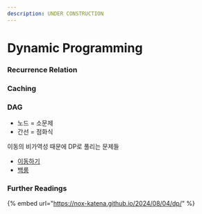 ```yaml
---
description: UNDER CONSTRUCTION
---
```


# Dynamic Programming





### Recurrence Relation



### Caching



### DAG

* 노드 = 소문제
* 간선 = 점화식



이동의 비가역성 때문에 DP로 풀리는 문제들

* [이동하기](https://www.acmicpc.net/problem/11048)
* [백룸](https://www.acmicpc.net/problem/26259)



### Further Readings

{% embed url="https://nox-katena.github.io/2024/08/04/dp/" %}





